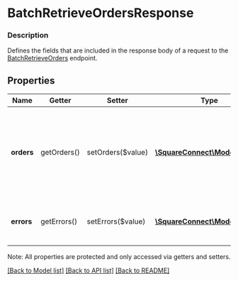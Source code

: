 # BatchRetrieveOrdersResponse

### Description

Defines the fields that are included in the response body of a request to the [BatchRetrieveOrders](#endpoint-batchretrieveorders) endpoint.

## Properties
Name | Getter | Setter | Type | Description | Notes
------------ | ------------- | ------------- | ------------- | ------------- | -------------
**orders** | getOrders() | setOrders($value) | [**\SquareConnect\Model\Order[]**](Order.md) | The requested orders. This will omit any requested orders that do not exist or are not charged. | [optional] 
**errors** | getErrors() | setErrors($value) | [**\SquareConnect\Model\Error[]**](Error.md) | Any errors that occurred during the request. | [optional] 

Note: All properties are protected and only accessed via getters and setters.

[[Back to Model list]](../../README.md#documentation-for-models) [[Back to API list]](../../README.md#documentation-for-api-endpoints) [[Back to README]](../../README.md)

